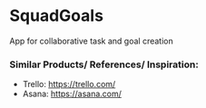 # SquadGoals
App for collaborative task and goal creation


### Similar Products/ References/ Inspiration: 
- Trello: https://trello.com/
- Asana: https://asana.com/
